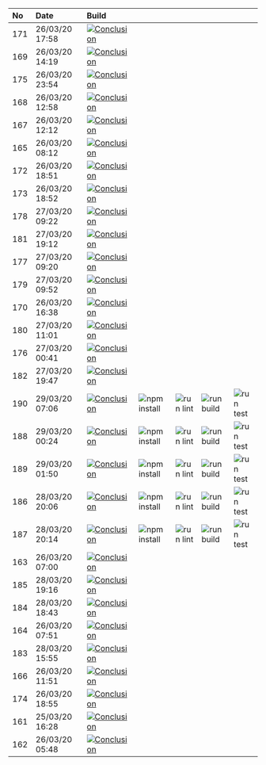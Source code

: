 | No  | Date           | Build                                                                                                                                                                      |                                                                      |                                                                |                                                                  |                                                                |
| :-- | :------------- | :------------------------------------------------------------------------------------------------------------------------------------------------------------------------- | :------------------------------------------------------------------- | :------------------------------------------------------------- | :--------------------------------------------------------------- | :------------------------------------------------------------- |
| 171 | 26/03/20 17:58 | [![Conclusion](https://img.shields.io/badge/build-pass-brightgreen)](https://github.com/e2e-boilerplate/webdriverio-es-modules-babel-jasmine-expect/actions/runs/64146320) |                                                                      |                                                                |                                                                  |                                                                |
| 169 | 26/03/20 14:19 | [![Conclusion](https://img.shields.io/badge/build-pass-brightgreen)](https://github.com/e2e-boilerplate/webdriverio-es-modules-babel-jasmine-expect/actions/runs/64017162) |                                                                      |                                                                |                                                                  |                                                                |
| 175 | 26/03/20 23:54 | [![Conclusion](https://img.shields.io/badge/build-pass-brightgreen)](https://github.com/e2e-boilerplate/webdriverio-es-modules-babel-jasmine-expect/actions/runs/64316441) |                                                                      |                                                                |                                                                  |                                                                |
| 168 | 26/03/20 12:58 | [![Conclusion](https://img.shields.io/badge/build-fail-red)](https://github.com/e2e-boilerplate/webdriverio-es-modules-babel-jasmine-expect/actions/runs/63958628)         |                                                                      |                                                                |                                                                  |                                                                |
| 167 | 26/03/20 12:12 | [![Conclusion](https://img.shields.io/badge/build-pass-brightgreen)](https://github.com/e2e-boilerplate/webdriverio-es-modules-babel-jasmine-expect/actions/runs/63930697) |                                                                      |                                                                |                                                                  |                                                                |
| 165 | 26/03/20 08:12 | [![Conclusion](https://img.shields.io/badge/build-pass-brightgreen)](https://github.com/e2e-boilerplate/webdriverio-es-modules-babel-jasmine-expect/actions/runs/63768466) |                                                                      |                                                                |                                                                  |                                                                |
| 172 | 26/03/20 18:51 | [![Conclusion](https://img.shields.io/badge/build-fail-red)](https://github.com/e2e-boilerplate/webdriverio-es-modules-babel-jasmine-expect/actions/runs/64174932)         |                                                                      |                                                                |                                                                  |                                                                |
| 173 | 26/03/20 18:52 | [![Conclusion](https://img.shields.io/badge/build-pass-brightgreen)](https://github.com/e2e-boilerplate/webdriverio-es-modules-babel-jasmine-expect/actions/runs/64175203) |                                                                      |                                                                |                                                                  |                                                                |
| 178 | 27/03/20 09:22 | [![Conclusion](https://img.shields.io/badge/build-pass-brightgreen)](https://github.com/e2e-boilerplate/webdriverio-es-modules-babel-jasmine-expect/actions/runs/64620894) |                                                                      |                                                                |                                                                  |                                                                |
| 181 | 27/03/20 19:12 | [![Conclusion](https://img.shields.io/badge/build-pass-brightgreen)](https://github.com/e2e-boilerplate/webdriverio-es-modules-babel-jasmine-expect/actions/runs/64974211) |                                                                      |                                                                |                                                                  |                                                                |
| 177 | 27/03/20 09:20 | [![Conclusion](https://img.shields.io/badge/build-pass-brightgreen)](https://github.com/e2e-boilerplate/webdriverio-es-modules-babel-jasmine-expect/actions/runs/64620140) |                                                                      |                                                                |                                                                  |                                                                |
| 179 | 27/03/20 09:52 | [![Conclusion](https://img.shields.io/badge/build-pass-brightgreen)](https://github.com/e2e-boilerplate/webdriverio-es-modules-babel-jasmine-expect/actions/runs/64637335) |                                                                      |                                                                |                                                                  |                                                                |
| 170 | 26/03/20 16:38 | [![Conclusion](https://img.shields.io/badge/build-pass-brightgreen)](https://github.com/e2e-boilerplate/webdriverio-es-modules-babel-jasmine-expect/actions/runs/64100616) |                                                                      |                                                                |                                                                  |                                                                |
| 180 | 27/03/20 11:01 | [![Conclusion](https://img.shields.io/badge/build-pass-brightgreen)](https://github.com/e2e-boilerplate/webdriverio-es-modules-babel-jasmine-expect/actions/runs/64681846) |                                                                      |                                                                |                                                                  |                                                                |
| 176 | 27/03/20 00:41 | [![Conclusion](https://img.shields.io/badge/build-pass-brightgreen)](https://github.com/e2e-boilerplate/webdriverio-es-modules-babel-jasmine-expect/actions/runs/64337613) |                                                                      |                                                                |                                                                  |                                                                |
| 182 | 27/03/20 19:47 | [![Conclusion](https://img.shields.io/badge/build-pass-brightgreen)](https://github.com/e2e-boilerplate/webdriverio-es-modules-babel-jasmine-expect/actions/runs/64985316) |                                                                      |                                                                |                                                                  |                                                                |
| 190 | 29/03/20 07:06 | [![Conclusion](https://img.shields.io/badge/build-pass-brightgreen)](https://github.com/e2e-boilerplate/webdriverio-es-modules-babel-jasmine-expect/actions/runs/65778804) | ![npm install](https://img.shields.io/badge/npm-install-brightgreen) | ![run lint](https://img.shields.io/badge/run-lint-brightgreen) | ![run build](https://img.shields.io/badge/run-build-brightgreen) | ![run test](https://img.shields.io/badge/run-test-brightgreen) |
| 188 | 29/03/20 00:24 | [![Conclusion](https://img.shields.io/badge/build-pass-brightgreen)](https://github.com/e2e-boilerplate/webdriverio-es-modules-babel-jasmine-expect/actions/runs/65636226) | ![npm install](https://img.shields.io/badge/npm-install-brightgreen) | ![run lint](https://img.shields.io/badge/run-lint-brightgreen) | ![run build](https://img.shields.io/badge/run-build-brightgreen) | ![run test](https://img.shields.io/badge/run-test-brightgreen) |
| 189 | 29/03/20 01:50 | [![Conclusion](https://img.shields.io/badge/build-pass-brightgreen)](https://github.com/e2e-boilerplate/webdriverio-es-modules-babel-jasmine-expect/actions/runs/65663065) | ![npm install](https://img.shields.io/badge/npm-install-brightgreen) | ![run lint](https://img.shields.io/badge/run-lint-brightgreen) | ![run build](https://img.shields.io/badge/run-build-brightgreen) | ![run test](https://img.shields.io/badge/run-test-brightgreen) |
| 186 | 28/03/20 20:06 | [![Conclusion](https://img.shields.io/badge/build-pass-brightgreen)](https://github.com/e2e-boilerplate/webdriverio-es-modules-babel-jasmine-expect/actions/runs/65533163) | ![npm install](https://img.shields.io/badge/npm-install-brightgreen) | ![run lint](https://img.shields.io/badge/run-lint-brightgreen) | ![run build](https://img.shields.io/badge/run-build-brightgreen) | ![run test](https://img.shields.io/badge/run-test-brightgreen) |
| 187 | 28/03/20 20:14 | [![Conclusion](https://img.shields.io/badge/build-pass-brightgreen)](https://github.com/e2e-boilerplate/webdriverio-es-modules-babel-jasmine-expect/actions/runs/65545020) | ![npm install](https://img.shields.io/badge/npm-install-brightgreen) | ![run lint](https://img.shields.io/badge/run-lint-brightgreen) | ![run build](https://img.shields.io/badge/run-build-brightgreen) | ![run test](https://img.shields.io/badge/run-test-brightgreen) |
| 163 | 26/03/20 07:00 | [![Conclusion](https://img.shields.io/badge/build-pass-brightgreen)](https://github.com/e2e-boilerplate/webdriverio-es-modules-babel-jasmine-expect/actions/runs/63720977) |                                                                      |                                                                |                                                                  |                                                                |
| 185 | 28/03/20 19:16 | [![Conclusion](https://img.shields.io/badge/build-pass-brightgreen)](https://github.com/e2e-boilerplate/webdriverio-es-modules-babel-jasmine-expect/actions/runs/65521283) |                                                                      |                                                                |                                                                  |                                                                |
| 184 | 28/03/20 18:43 | [![Conclusion](https://img.shields.io/badge/build-pass-brightgreen)](https://github.com/e2e-boilerplate/webdriverio-es-modules-babel-jasmine-expect/actions/runs/65506686) |                                                                      |                                                                |                                                                  |                                                                |
| 164 | 26/03/20 07:51 | [![Conclusion](https://img.shields.io/badge/build-pass-brightgreen)](https://github.com/e2e-boilerplate/webdriverio-es-modules-babel-jasmine-expect/actions/runs/63750992) |                                                                      |                                                                |                                                                  |                                                                |
| 183 | 28/03/20 15:55 | [![Conclusion](https://img.shields.io/badge/build-pass-brightgreen)](https://github.com/e2e-boilerplate/webdriverio-es-modules-babel-jasmine-expect/actions/runs/65439919) |                                                                      |                                                                |                                                                  |                                                                |
| 166 | 26/03/20 11:51 | [![Conclusion](https://img.shields.io/badge/build-pass-brightgreen)](https://github.com/e2e-boilerplate/webdriverio-es-modules-babel-jasmine-expect/actions/runs/63911206) |                                                                      |                                                                |                                                                  |                                                                |
| 174 | 26/03/20 18:55 | [![Conclusion](https://img.shields.io/badge/build-pass-brightgreen)](https://github.com/e2e-boilerplate/webdriverio-es-modules-babel-jasmine-expect/actions/runs/64176355) |                                                                      |                                                                |                                                                  |                                                                |
| 161 | 25/03/20 16:28 | [![Conclusion](https://img.shields.io/badge/build-pass-brightgreen)](https://github.com/e2e-boilerplate/webdriverio-es-modules-babel-jasmine-expect/actions/runs/63290590) |                                                                      |                                                                |                                                                  |                                                                |
| 162 | 26/03/20 05:48 | [![Conclusion](https://img.shields.io/badge/build-pass-brightgreen)](https://github.com/e2e-boilerplate/webdriverio-es-modules-babel-jasmine-expect/actions/runs/63678261) |                                                                      |                                                                |                                                                  |                                                                |